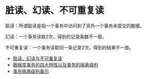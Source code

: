 # 脏读、幻读、不可重复读

脏读：所谓脏读是指一个事务中访问到了另外一个事务未提交的数据。

幻读：一个事务读取2次，得到的记录条数不一致。

不可重复读：一个事务读取同一条记录2次，得到的结果不一致。

- [脏读、幻读与不可重复读](https://juejin.im/entry/5b835dfbf265da43531d0593)
- [数据库事务的四大特性以及事务的隔离级别](https://blog.csdn.net/FX677588/article/details/76747864)
- [事务隔离级别备忘](https://lotabout.me/2020/QQA-Isolation-Level-of-Database/)

